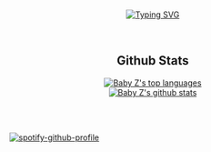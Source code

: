 <div align="center">
<BR>

 [![Typing SVG](https://readme-typing-svg.demolab.com?font=Bebas+Neue&size=37&duration=3000&pause=1000&color=34379F&center=true&vCenter=true&width=500&height=60&lines=Hey+I'm+JustLazzy;I'm+18+years+old;Every+one+line+of+code%2C+I+go+to+sleep)](https://git.io/typing-svg)
</div>
<tr>
<BR>
<h2 align="center">Github Stats</h2>
<div align="center">
  
[![Baby Z's top languages](https://github-readme-stats.vercel.app/api/top-langs/?username=JustLazzy&theme=discord_old_blurple)](https://github.com/JustLazzy)
  </BR>
[![Baby Z's github stats](https://github-readme-stats.vercel.app/api?username=JustLazzy&theme=discord_old_blurple)](https://github.com/JustLazzy)



</div>

<div>
<BR>
<BR>

[![spotify-github-profile](https://spotify-github-profile.vercel.app/api/view?uid=31nqvehdpubh3nacplzsbtrjrqm4&cover_image=true&theme=natemoo-re&bar_color=3672ab&bar_color_cover=true)](https://github.com/kittinan/spotify-github-profile)

</div>

</BR>
